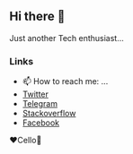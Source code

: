 ## Hi there :wave:
Just another Tech enthusiast...

### Links
- 📫 How to reach me: ...
- [Twitter](https://twitter.com/i_am_genes)
- [Telegram](https://t.me/iamgenes)
- [Stackoverflow](https://stackoverflow.com/users/9517391/genes)
- [Facebook](https://www.facebook.com/ItsGenes)

:heart:Cello:violin:	
